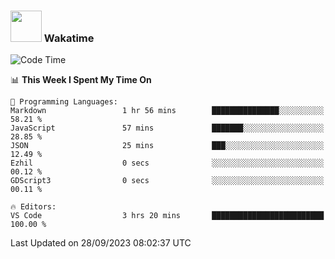 ### <img src="https://media.giphy.com/media/VgCDAzcKvsR6OM0uWg/giphy.gif" width="50"> Wakatime

  <!--START_SECTION:waka-->
![Code Time](http://img.shields.io/badge/Code%20Time-1%2C450%20hrs%2035%20mins-blue)

📊 **This Week I Spent My Time On** 

```text
💬 Programming Languages: 
Markdown                 1 hr 56 mins        ███████████████░░░░░░░░░░   58.21 % 
JavaScript               57 mins             ███████░░░░░░░░░░░░░░░░░░   28.85 % 
JSON                     25 mins             ███░░░░░░░░░░░░░░░░░░░░░░   12.49 % 
Ezhil                    0 secs              ░░░░░░░░░░░░░░░░░░░░░░░░░   00.12 % 
GDScript3                0 secs              ░░░░░░░░░░░░░░░░░░░░░░░░░   00.11 % 

🔥 Editors: 
VS Code                  3 hrs 20 mins       █████████████████████████   100.00 % 
```


 Last Updated on 28/09/2023 08:02:37 UTC
<!--END_SECTION:waka-->
